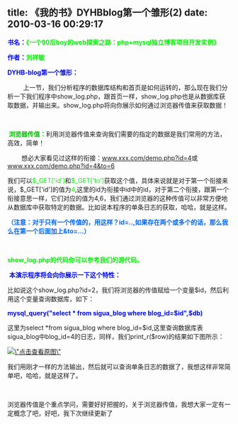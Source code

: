 title: 《我的书》DYHBblog第一个雏形(2)
date: 2010-03-16 00:29:17
---

<p>
	<strong><font color=\"#0066ff\">书名：</font><font color=\"#ff0000\">《一个90后boy的web探索之路：php+mysql独立博客项目开发实例》</font></strong></p>
<p>
	<strong><font color=\"#0066ff\">作者：</font><font color=\"#ff0000\">刘祥敏</font></strong></p>
<p>
	<strong><font color=\"#0066ff\">DYHB-blog第一个雏形：</font></strong></p>
<p>
	&nbsp;&nbsp;&nbsp;&nbsp;&nbsp;&nbsp;&nbsp;&nbsp; 上一节，我们分析程序的数据库结构和首页是如何运转的，那么现在我们分析一下我们程序中show_log.php，跟首页一样，show_log.php也是从数据库获取数据，并输出来。show_log.php将向你展示如何通过浏览器传值来获取数据！</p>
<p>
	&nbsp;</p>
<p>
	<strong><font color=\"#cc0000\">&nbsp;浏览器传值：</font></strong>利用浏览器传值来查询我们需要的指定的数据是我们常用的方法，高效，简单！</p>
<p>
	&nbsp;&nbsp;&nbsp;&nbsp;&nbsp;&nbsp;&nbsp; 想必大家看见过这样的衔接：<a href=\"http://www.xxx.com/demo.php?id=4\" target=\"_blank\">www.xxx.com/demo.php?id=4</a>或<a href=\"http://www.xxx.com/demo.php?id=4&amp;to=6\" target=\"_blank\">www.xxx.com/demo.php?id=4&amp;to=6</a></p>
<p>
	我们可以<font color=\"#ff0000\">$_GET[&#39;id&#39;]</font>和<font color=\"#ff0000\">$_GET[&#39;to&#39;]</font>获取这个值，具体来说就是对于第一个衔接来说，$_GET[&#39;id&#39;]的值为<font color=\"#ff3300\">4</font>,这里的id为衔接中id中的id，对于第二个衔接，跟第一个衔接意思一样，它们对应的值为4,6，我们通过浏览器的这种传值可以非常方便地从数据库中获取特定的数据。比如说本程序的单条日志的获取，哈哈，就是这样。</p>
<p>
	<strong><font color=\"#6633ff\" size=\"2\">（注意：对于只有一个传值的，用这样？id=..,如果存在两个或多个的话，那么我么在第一个后面加上&amp;to=...）</font></strong></p>
<p>
	&nbsp;</p>
<p>
	<strong><font color=\"#ff0000\">show_log.php的代码你可以参考我们的源代码。</font></strong></p>
<p>
	&nbsp;<strong><font color=\"#0099ff\">本演示程序将会向你展示一下这个特性：</font></strong></p>
<p>
	比如说这个show_log.php?id=2，我们将浏览器的传值赋给一个变量$id，然后利用这个变量查询数据库，如下：</p>
<p>
	<strong><font color=\"#00ccff\">mysql_query(&quot;select * from sigua_blog where blog_id=$id&quot;,$db)</font></strong></p>
<p>
	这里为select *from sigua_blog where blog_id=$id,这里查询数据库表sigua_blog中blog_id=4的日志，同样，我们print_r($row)的结果如下图所示：</p>
<p>
	<a href=\"width/upload/201003/302cd90f1dc2c6b09b95dd5b95738f80-20100315112800.png\" id=\"file:\" target=\"_blank\"><img border=\"0\" height=\"241\" src=\"width/upload/201003/302cd90f1dc2c6b09b95dd5b95738f80-20100315112800.png\" title=\"点击查看原图\" width=\"344\" /></a></p>
<p>
	我们用刚才一样的方法输出，然后就可以查询单条日志的数据了，我想这样非常简单吧，哈哈，就是这样了。</p>
<p>
	&nbsp;</p>
<p>
	浏览器传值是个重点学问，需要好好把握的，关于浏览器传值，我想大家一定有一定概念了吧，好吧，我下次继续更新了</p>